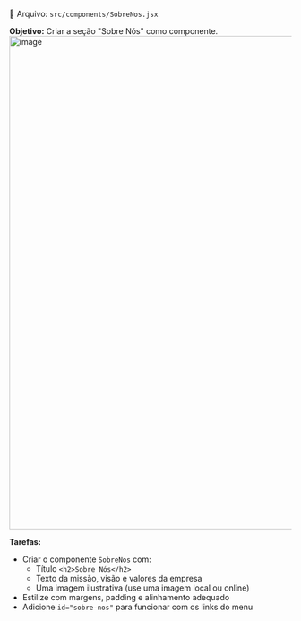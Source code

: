 📁 Arquivo: `src/components/SobreNos.jsx`

**Objetivo:**
Criar a seção "Sobre Nós" como componente.
<img width="1967" height="881" alt="image" src="https://github.com/user-attachments/assets/a37fcace-31b8-407a-b0a8-cc316292d934" />

**Tarefas:**

- Criar o componente `SobreNos` com:
  - Título `<h2>Sobre Nós</h2>`
  - Texto da missão, visão e valores da empresa
  - Uma imagem ilustrativa (use uma imagem local ou online)
- Estilize com margens, padding e alinhamento adequado
- Adicione `id="sobre-nos"` para funcionar com os links do menu
